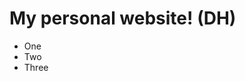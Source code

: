 <!DOCTYPE html>
<html lang="en">
  <head>
    <meta charset="UTF-8" />
    <meta http-equiv="X-UA-Compatible" content="IE=edge" />
    <meta name="viewport" content="width=device-width, initial-scale=1.0" />
    <title>Dmitry Khorkin</title>
  </head>
  <body>

  # My personal website! (DH)

  * One
  * Two
  * Three

  <script src="bundle.js"></script>
  </body>
</html>
